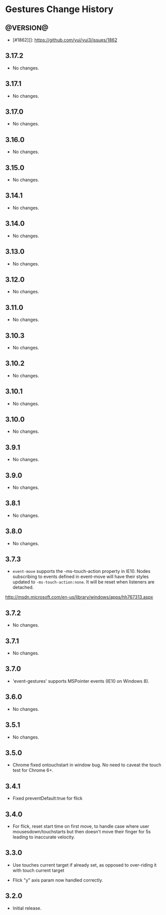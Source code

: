 Gestures Change History
=======================

@VERSION@
------

* [#1862][]: https://github.com/yui/yui3/issues/1862

[#1955]: https://github.com/yui/yui3/pull/1955

3.17.2
------

* No changes.

3.17.1
------

* No changes.

3.17.0
------

* No changes.

3.16.0
------

* No changes.

3.15.0
------

* No changes.

3.14.1
------

* No changes.

3.14.0
------

* No changes.

3.13.0
------

* No changes.

3.12.0
------

* No changes.

3.11.0
------

* No changes.

3.10.3
------

* No changes.

3.10.2
------

* No changes.

3.10.1
------

* No changes.

3.10.0
------

* No changes.

3.9.1
-----

* No changes.

3.9.0
-----

* No changes.

3.8.1
-----

* No changes.

3.8.0
-----

* No changes.

3.7.3
-----

  * `event-move` supports the -ms-touch-action property in IE10.
  Nodes subscribing to events defined in event-move will have their
  styles updated to `-ms-touch-action:none`. It will be reset when
  listeners are detached.

  http://msdn.microsoft.com/en-us/library/windows/apps/hh767313.aspx

3.7.2
-----

* No changes.

3.7.1
-----

* No changes.

3.7.0
-----

* 'event-gestures' supports MSPointer events (IE10 on Windows 8).

3.6.0
-----

* No changes.

3.5.1
-----

* No changes.

3.5.0
-----

* Chrome fixed ontouchstart in window bug. No need to caveat the touch test for
  Chrome 6+.

3.4.1
-----

* Fixed preventDefault:true for flick

3.4.0
-----

* For flick, reset start time on first move, to handle case where user
  mousesdown/touchstarts but then doesn't move their finger for 5s leading to
  inaccurate velocity.

3.3.0
-----

* Use touches current target if already set, as opposed to over-riding it with
  touch current target

* Flick "y" axis param now handled correctly.

3.2.0
-----

* Initial release.
